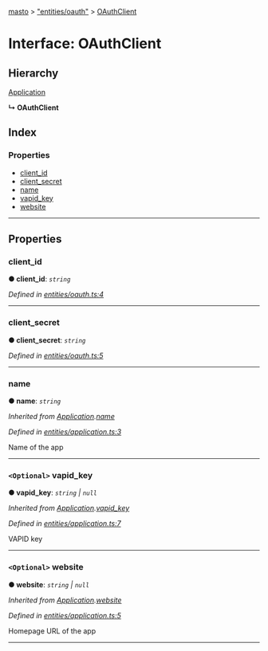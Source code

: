 [masto](../README.md) > ["entities/oauth"](../modules/_entities_oauth_.md) > [OAuthClient](../interfaces/_entities_oauth_.oauthclient.md)

# Interface: OAuthClient

## Hierarchy

 [Application](_entities_application_.application.md)

**↳ OAuthClient**

## Index

### Properties

* [client_id](_entities_oauth_.oauthclient.md#client_id)
* [client_secret](_entities_oauth_.oauthclient.md#client_secret)
* [name](_entities_oauth_.oauthclient.md#name)
* [vapid_key](_entities_oauth_.oauthclient.md#vapid_key)
* [website](_entities_oauth_.oauthclient.md#website)

---

## Properties

<a id="client_id"></a>

###  client_id

**● client_id**: *`string`*

*Defined in [entities/oauth.ts:4](https://github.com/neet/masto.js/blob/368b200/src/entities/oauth.ts#L4)*

___
<a id="client_secret"></a>

###  client_secret

**● client_secret**: *`string`*

*Defined in [entities/oauth.ts:5](https://github.com/neet/masto.js/blob/368b200/src/entities/oauth.ts#L5)*

___
<a id="name"></a>

###  name

**● name**: *`string`*

*Inherited from [Application](_entities_application_.application.md).[name](_entities_application_.application.md#name)*

*Defined in [entities/application.ts:3](https://github.com/neet/masto.js/blob/368b200/src/entities/application.ts#L3)*

Name of the app

___
<a id="vapid_key"></a>

### `<Optional>` vapid_key

**● vapid_key**: *`string` \| `null`*

*Inherited from [Application](_entities_application_.application.md).[vapid_key](_entities_application_.application.md#vapid_key)*

*Defined in [entities/application.ts:7](https://github.com/neet/masto.js/blob/368b200/src/entities/application.ts#L7)*

VAPID key

___
<a id="website"></a>

### `<Optional>` website

**● website**: *`string` \| `null`*

*Inherited from [Application](_entities_application_.application.md).[website](_entities_application_.application.md#website)*

*Defined in [entities/application.ts:5](https://github.com/neet/masto.js/blob/368b200/src/entities/application.ts#L5)*

Homepage URL of the app

___

